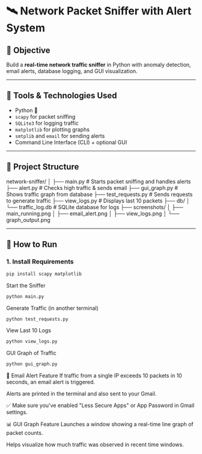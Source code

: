 # 🛰️ Network Packet Sniffer with Alert System

## 🎯 Objective
Build a **real-time network traffic sniffer** in Python with anomaly detection, email alerts, database logging, and GUI visualization.

---

## 🧰 Tools & Technologies Used

- Python 🐍
- `scapy` for packet sniffing
- `SQLite3` for logging traffic
- `matplotlib` for plotting graphs
- `smtplib` and `email` for sending alerts
- Command Line Interface (CLI) + optional GUI

---

## 📂 Project Structure

network-sniffer/
│
├── main.py # Starts packet sniffing and handles alerts
├── alert.py # Checks high traffic & sends email
├── gui_graph.py # Shows traffic graph from database
├── test_requests.py # Sends requests to generate traffic
├── view_logs.py # Displays last 10 packets
├── db/
│ └── traffic_log.db # SQLite database for logs
├── screenshots/
│ ├── main_running.png
│ ├── email_alert.png
│ ├── view_logs.png
│ └── graph_output.png


---

## 🚀 How to Run

### 1. Install Requirements
```bash
pip install scapy matplotlib
```
Start the Sniffer
``` bash
python main.py
```
Generate Traffic (in another terminal)
```
python test_requests.py
```
View Last 10 Logs
``` bash
python view_logs.py
```
GUI Graph of Traffic
``` bash
python gui_graph.py
```

🔔 Email Alert Feature
If traffic from a single IP exceeds 10 packets in 10 seconds, an email alert is triggered.

Alerts are printed in the terminal and also sent to your Gmail.

✅ Make sure you've enabled "Less Secure Apps" or App Password in Gmail settings.

📊 GUI Graph Feature
Launches a window showing a real-time line graph of packet counts.

Helps visualize how much traffic was observed in recent time windows.
